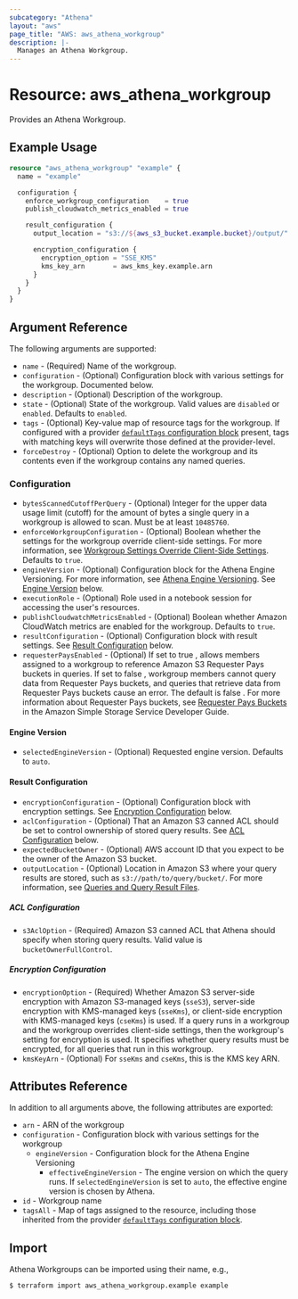 ```yaml
---
subcategory: "Athena"
layout: "aws"
page_title: "AWS: aws_athena_workgroup"
description: |-
  Manages an Athena Workgroup.
---
```


# Resource: aws_athena_workgroup

Provides an Athena Workgroup.

## Example Usage

```terraform
resource "aws_athena_workgroup" "example" {
  name = "example"

  configuration {
    enforce_workgroup_configuration    = true
    publish_cloudwatch_metrics_enabled = true

    result_configuration {
      output_location = "s3://${aws_s3_bucket.example.bucket}/output/"

      encryption_configuration {
        encryption_option = "SSE_KMS"
        kms_key_arn       = aws_kms_key.example.arn
      }
    }
  }
}
```

## Argument Reference

The following arguments are supported:

* `name` - (Required) Name of the workgroup.
* `configuration` - (Optional) Configuration block with various settings for the workgroup. Documented below.
* `description` - (Optional) Description of the workgroup.
* `state` - (Optional) State of the workgroup. Valid values are `disabled` or `enabled`. Defaults to `enabled`.
* `tags` - (Optional) Key-value map of resource tags for the workgroup. If configured with a provider [`defaultTags` configuration block](https://registry.terraform.io/providers/hashicorp/aws/latest/docs#default_tags-configuration-block) present, tags with matching keys will overwrite those defined at the provider-level.
* `forceDestroy` - (Optional) Option to delete the workgroup and its contents even if the workgroup contains any named queries.

### Configuration

* `bytesScannedCutoffPerQuery` - (Optional) Integer for the upper data usage limit (cutoff) for the amount of bytes a single query in a workgroup is allowed to scan. Must be at least `10485760`.
* `enforceWorkgroupConfiguration` - (Optional) Boolean whether the settings for the workgroup override client-side settings. For more information, see [Workgroup Settings Override Client-Side Settings](https://docs.aws.amazon.com/athena/latest/ug/workgroups-settings-override.html). Defaults to `true`.
* `engineVersion` - (Optional) Configuration block for the Athena Engine Versioning. For more information, see [Athena Engine Versioning](https://docs.aws.amazon.com/athena/latest/ug/engine-versions.html). See [Engine Version](#engine-version) below.
* `executionRole` - (Optional) Role used in a notebook session for accessing the user's resources.
* `publishCloudwatchMetricsEnabled` - (Optional) Boolean whether Amazon CloudWatch metrics are enabled for the workgroup. Defaults to `true`.
* `resultConfiguration` - (Optional) Configuration block with result settings. See [Result Configuration](#result-configuration) below.
* `requesterPaysEnabled` - (Optional) If set to true , allows members assigned to a workgroup to reference Amazon S3 Requester Pays buckets in queries. If set to false , workgroup members cannot query data from Requester Pays buckets, and queries that retrieve data from Requester Pays buckets cause an error. The default is false . For more information about Requester Pays buckets, see [Requester Pays Buckets](https://docs.aws.amazon.com/AmazonS3/latest/dev/RequesterPaysBuckets.html) in the Amazon Simple Storage Service Developer Guide.

#### Engine Version

* `selectedEngineVersion` - (Optional) Requested engine version. Defaults to `auto`.

#### Result Configuration

* `encryptionConfiguration` - (Optional) Configuration block with encryption settings. See [Encryption Configuration](#encryption-configuration) below.
* `aclConfiguration` - (Optional) That an Amazon S3 canned ACL should be set to control ownership of stored query results. See [ACL Configuration](#acl-configuration) below.
* `expectedBucketOwner` - (Optional) AWS account ID that you expect to be the owner of the Amazon S3 bucket.
* `outputLocation` - (Optional) Location in Amazon S3 where your query results are stored, such as `s3://path/to/query/bucket/`. For more information, see [Queries and Query Result Files](https://docs.aws.amazon.com/athena/latest/ug/querying.html).

##### ACL Configuration

* `s3AclOption` - (Required) Amazon S3 canned ACL that Athena should specify when storing query results. Valid value is `bucketOwnerFullControl`.

##### Encryption Configuration

* `encryptionOption` - (Required) Whether Amazon S3 server-side encryption with Amazon S3-managed keys (`sseS3`), server-side encryption with KMS-managed keys (`sseKms`), or client-side encryption with KMS-managed keys (`cseKms`) is used. If a query runs in a workgroup and the workgroup overrides client-side settings, then the workgroup's setting for encryption is used. It specifies whether query results must be encrypted, for all queries that run in this workgroup.
* `kmsKeyArn` - (Optional) For `sseKms` and `cseKms`, this is the KMS key ARN.

## Attributes Reference

In addition to all arguments above, the following attributes are exported:

* `arn` - ARN of the workgroup
* `configuration` - Configuration block with various settings for the workgroup
    * `engineVersion` - Configuration block for the Athena Engine Versioning
        * `effectiveEngineVersion` -  The engine version on which the query runs. If `selectedEngineVersion` is set to `auto`, the effective engine version is chosen by Athena.
* `id` - Workgroup name
* `tagsAll` - Map of tags assigned to the resource, including those inherited from the provider [`defaultTags` configuration block](https://registry.terraform.io/providers/hashicorp/aws/latest/docs#default_tags-configuration-block).

## Import

Athena Workgroups can be imported using their name, e.g.,

```
$ terraform import aws_athena_workgroup.example example
```

<!-- cache-key: cdktf-0.17.0-pre.15 input-037b9fc06a1c2864bff3d1afa5c11e9d42d0a684236a56fd62e514e58ea94854 -->